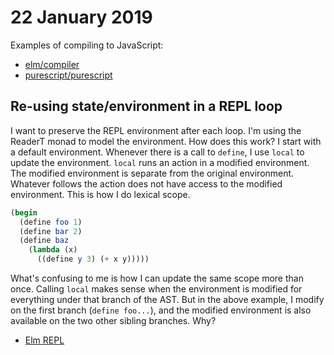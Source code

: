 # 22 January 2019

Examples of compiling to JavaScript:

- [elm/compiler](https://github.com/elm/compiler/blob/a6568a63f3ffc4defdb608d180b23a0113a89342/compiler/src/Generate/JavaScript/Builder.hs)
- [purescript/purescript](https://github.com/purescript/purescript/blob/master/src/Language/PureScript/CodeGen/JS.hs)

## Re-using state/environment in a REPL loop

I want to preserve the REPL environment after each loop.
I'm using the ReaderT monad to model the environment.
How does this work?
I start with a default environment.
Whenever there is a call to `define`, I use `local` to update the environment.
`local` runs an action in a modified environment.
The modified environment is separate from the original environment.
Whatever follows the action does not have access to the modified environment.
This is how I do lexical scope.

```scheme
(begin 
  (define foo 1)
  (define bar 2)
  (define baz 
    (lambda (x) 
      ((define y 3) (+ x y)))))
```

What's confusing to me is how I can update the same scope more than once.
Calling `local` makes sense when the environment is modified for everything under
that branch of the AST.
But in the above example, I modify on the first branch (`define foo...`), and 
the modified environment is also available on the two other sibling branches.
Why?

- [Elm REPL](https://github.com/elm/compiler/blob/master/terminal/src/Repl.hs)
